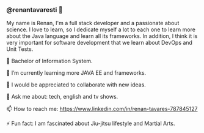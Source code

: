 ### @renantavaresti 👋

My name is Renan, I'm a full stack developer and a passionate about science. I love to learn, so I dedicate myself a lot to each one to learn more about the Java language and learn all its frameworks. In addition, I think it is very important for software development that we learn about DevOps and Unit Tests.

🔭 Bachelor of Information System.

🌱 I’m currently learning more JAVA EE and frameworks.

👯 I would be appreciated to collaborate with new ideas.

💬 Ask me about: tech, english and tv shows.

📫 How to reach me: https://www.linkedin.com/in/renan-tavares-787845127

⚡ Fun fact: I am fascinated about Jiu-jitsu lifestyle and Martial Arts.
